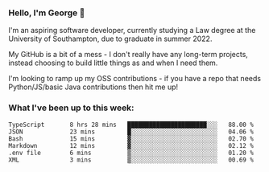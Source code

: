 ### Hello, I'm George 👋

I'm an aspiring software developer, currently studying a Law degree at the University of Southampton, due to graduate in summer 2022. 

My GitHub is a bit of a mess - I don't really have any long-term projects, instead choosing to build little things as and when I need them.

I'm looking to ramp up my OSS contributions - if you have a repo that needs Python/JS/basic Java contributions then hit me up!

<!--
**georgegebbett/georgegebbett** is a ✨ _special_ ✨ repository because its `README.md` (this file) appears on your GitHub profile.

Here are some ideas to get you started:

- 🔭 I’m currently working on ...
- 🌱 I’m currently learning ...
- 👯 I’m looking to collaborate on ...
- 🤔 I’m looking for help with ...
- 💬 Ask me about ...
- 📫 How to reach me: ...
- 😄 Pronouns: ...
- ⚡ Fun fact: ...
-->

### What I've been up to this week:
<!--START_SECTION:waka-->

```text
TypeScript       8 hrs 28 mins   ██████████████████████░░░   88.00 %
JSON             23 mins         █░░░░░░░░░░░░░░░░░░░░░░░░   04.06 %
Bash             15 mins         ▓░░░░░░░░░░░░░░░░░░░░░░░░   02.70 %
Markdown         12 mins         ▓░░░░░░░░░░░░░░░░░░░░░░░░   02.12 %
.env file        6 mins          ▒░░░░░░░░░░░░░░░░░░░░░░░░   01.20 %
XML              3 mins          ▒░░░░░░░░░░░░░░░░░░░░░░░░   00.69 %
```

<!--END_SECTION:waka-->
